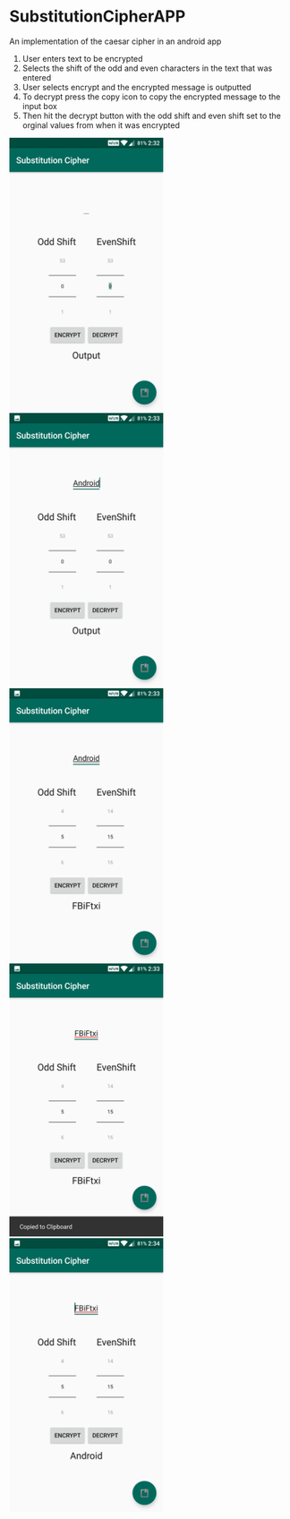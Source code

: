 # SubstitutionCipherAPP
An implementation of the caesar cipher in an android app

1. User enters text to be encrypted
2. Selects the shift of the odd  and even characters in the text that was entered
3. User selects encrypt and the encrypted message is outputted
4. To decrypt press the copy icon to copy the encrypted message to the input box
5. Then hit the decrypt button with the odd shift and even shift set to the orginal values from when it was encrypted

<img src="/Screenshots/Screenshot%201.png?raw=true" width="275"/> <img src="/Screenshots/Screenshot%202.png?raw=true" width="275"/> <img src="/Screenshots/Screenshot%203.png?raw=true" width="275"/> <img src="/Screenshots/Screenshot%204.png?raw=true" width="275"/> <img src="/Screenshots/Screenshot%205.png?raw=true" width="275"/>
